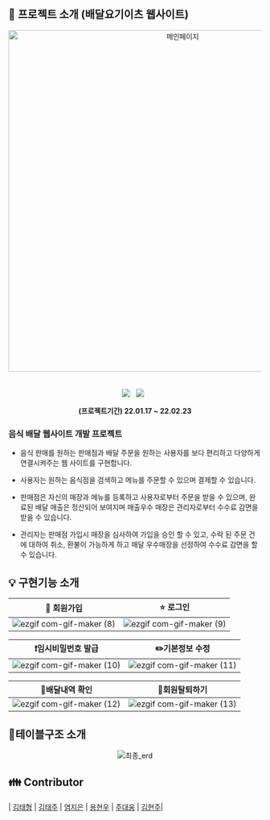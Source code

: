 ## :door: 프로젝트 소개 (배달요기이츠 웹사이트)

<div align=center>

<img width="678" alt="메인페이지 " src="https://user-images.githubusercontent.com/94330244/158055642-dee2f264-220a-4d2b-a682-73e1cded6ef5.png"> &nbsp; <br><br>
<img src="https://img.shields.io/badge/Java-v11-007396?&logo=spring&logoColor=white&style=flat/"> &nbsp;
<img src="https://img.shields.io/badge/Oracle-v11g-F80000?&logo=ORACLE&logoColor=red&style=flat"> &nbsp;<br>
  
  <b>(프로젝트기간) 22.01.17 ~ 22.02.23</b>
  
</div>

<h3>음식 배달 웹사이트 개발 프로젝트</h3>

- 음식 판매를 원하는 판매점과 배달 주문을 원하는 사용자를 보다 편리하고 다양하게 연결시켜주는 웹 사이트를 구현합니다.

- 사용자는 원하는 음식점을 검색하고 메뉴를 주문할 수 있으며 결제할 수 있습니다.

- 판매점은 자신의 매장과 메뉴를 등록하고 사용자로부터 주문을 받을 수 있으며, 완료된 배달 매출은 정산되어 보여지며 매출우수 매장은 관리자로부터 수수료 감면을 받을 수 있습니다.

- 관리자는 판매점 가입시 매장을 심사하여 가입을 승인 할 수 있고, 수락 된 주문 건에 대하여 취소, 환불이 가능하게 하고 매달 우수매장을 선정하여 수수료 감면을 할 수 있습니다.

## :bulb: 구현기능 소개

|:eyes: 회원가입|:star: 로그인|
|--------------------------|---------------------|
|![ezgif com-gif-maker (8)](https://user-images.githubusercontent.com/94330244/158057436-c9e4c0bc-dc46-472a-8483-c00eb64def55.gif)|![ezgif com-gif-maker (9)](https://user-images.githubusercontent.com/94330244/158057468-b6c6acf7-73d4-4c71-87be-7478c664ddfe.gif)|

|:exclamation:임시비밀번호 발급|:pencil2:기본정보 수정|
|----------------------|--------------------------|
|![ezgif com-gif-maker (10)](https://user-images.githubusercontent.com/94330244/158057506-ee39a901-9447-469b-af28-22b023c0661b.gif)|![ezgif com-gif-maker (11)](https://user-images.githubusercontent.com/94330244/158057560-d81d7475-e896-4ed0-b164-8b21ffbde6e7.gif)|

|:hamburger:배달내역 확인|:wave:회원탈퇴하기|
|-------------|-----------------------------------|
|![ezgif com-gif-maker (12)](https://user-images.githubusercontent.com/94330244/158057586-c2a21fcc-cfa8-4315-b271-b6fe004955e5.gif)|![ezgif com-gif-maker (13)](https://user-images.githubusercontent.com/94330244/158057610-e943f88f-e736-4659-899f-e50ff632b187.gif)|

## :book:테이블구조 소개

<div align=center>

![최종_erd](https://user-images.githubusercontent.com/94330244/158055888-3d98d0ba-4d3c-42cd-b78a-cffa49204116.png) <br>

  
</div>  

## :family: Contributor
| [김태형](https://github.com/kth01) | [김태주]() | [염지은](https://github.com/duawldms) | [용현우]() | [주대웅]() | [김현주]()| 
